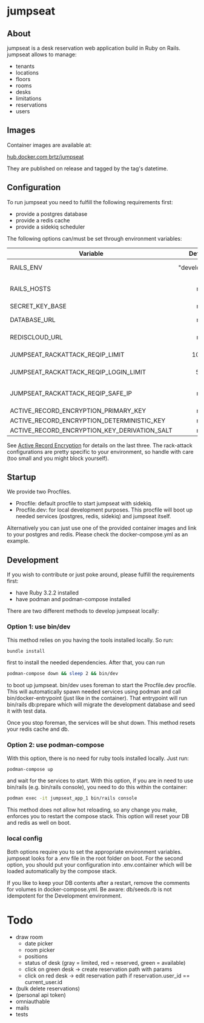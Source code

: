 # jumpseat

## About

jumpseat is a desk reservation web application build in Ruby on Rails.
jumpseat allows to manage:

  - tenants
  - locations
  - floors
  - rooms
  - desks
  - limitations
  - reservations
  - users

## Images

Container images are available at:

[hub.docker.com brtz/jumpseat](https://hub.docker.com/r/brtz/jumpseat)

They are published on release and tagged by the tag's datetime.

## Configuration

To run jumpseat you need to fulfill the following requirements first:

- provide a postgres database
- provide a redis cache
- provide a sidekiq scheduler

The following options can/must be set through environment variables:

| Variable  | Default | Required | Description |
| --------- |:-------:|:----------:|--------------|
| RAILS_ENV | "development" | yes | Which environment to use (development, test, production) |
| RAILS_HOSTS | nil | yes | Which host names should jumpseat listen to (DNS rebind protection, comma seperated list) |
| SECRET_KEY_BASE | nil | yes | a string that is used as base for encryption |
| DATABASE_URL | nil | yes | url address to your postgres (e.g. postgres://user:password@localhost:5432) |
| REDISCLOUD_URL | nil | yes | url to your redis cache (e.g. redis://localhost:6379/0) |
| JUMPSEAT_RACKATTACK_REQIP_LIMIT | 1000 | yes | rack-attack rate limiting request/ip, e.g. 1000 |
| JUMPSEAT_RACKATTACK_REQIP_LOGIN_LIMIT | 50 | yes | rack-attack rate limiting request/ip at POST /users/sign_in, e.g. 50 |
| JUMPSEAT_RACKATTACK_REQIP_SAFE_IP | nil | no | rack-attack safe ip, excluded from throttling etc. can also be defined as a subnet, e.g. 192.168.0.0/16 |
| ACTIVE_RECORD_ENCRYPTION_PRIMARY_KEY | nil | yes | active record encryption primary key |
| ACTIVE_RECORD_ENCRYPTION_DETERMINISTIC_KEY | nil | yes | active record encryption deterministic key |
| ACTIVE_RECORD_ENCRYPTION_KEY_DERIVATION_SALT | nil | yes | active record encryption key derivation salt |

See [Active Record Encryption](https://guides.rubyonrails.org/active_record_encryption.html) for details on the last three.
The rack-attack configurations are pretty specific to your environment, so handle with care (too small and you might block yourself).

## Startup
We provide two Procfiles.

- Procfile: default procfile to start jumpseat with sidekiq.
- Procfile.dev: for local development purposes. This procfile will boot up needed services (postgres, redis, sidekiq) and jumpseat itself.

Alternatively you can just use one of the provided container images and link to your postgres and redis.
Please check the docker-compose.yml as an example.

## Development
If you wish to contribute or just poke around, please fulfill the requirements first:

- have Ruby 3.2.2 installed
- have podman and podman-compose installed

There are two different methods to develop jumpseat locally:

### Option 1: use bin/dev

This method relies on you having the tools installed locally. So run:
```bash
bundle install
```
first to install the needed dependencies. After that, you can run
```bash
podman-compose down && sleep 2 && bin/dev
```
to boot up jumpseat. bin/dev uses foreman to start the Procfile.dev procfile. This will automatically spawn needed services using podman and
call bin/docker-entrypoint (just like in the container). That entrypoint
will run bin/rails db:prepare which will migrate the development database and seed it with test data.

Once you stop foreman, the services will be shut down. This method resets your redis cache and db.

### Option 2: use podman-compose

With this option, there is no need for ruby tools installed locally. Just run:
```bash
podman-compose up
```
and wait for the services to start. With this option, if you are in need to use bin/rails (e.g. bin/rails console), you need to do this within the container:
```bash
podman exec -it jumpseat_app_1 bin/rails console
```
This method does not allow hot reloading, so any change you make, enforces you to restart the compose stack. This option will reset your DB and redis as well on boot.

### local config
Both options require you to set the appropriate environment variables.
jumpseat looks for a .env file in the root folder on boot. For the second option, you should put your configuration into .env.container which will be loaded automatically by the compose stack.

If you like to keep your DB contents after a restart, remove the comments for volumes in docker-compose.yml. Be aware: db/seeds.rb is not idempotent for the Development environment.

# Todo
- draw room
  - date picker
  - room picker
  - positions
  - status of desk (gray = limited, red = reserved, green = available)
  - click on green desk -> create reservation path with params
  - click on red desk -> edit reservation path if reservation.user_id == current_user.id
- (bulk delete reservations)
- (personal api token)
- omniauthable
- mails
- tests
